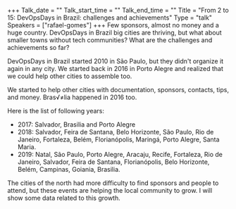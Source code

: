 +++
Talk_date = ""
Talk_start_time = ""
Talk_end_time = ""
Title = "From 2 to 15: DevOpsDays in Brazil: challenges and achievements"
Type = "talk"
Speakers = ["rafael-gomes"]
+++
Few sponsors, almost no money and a huge country. DevOpsDays in Brazil big cities are thriving, but what about smaller towns without tech communities? What are the challenges and achievements so far?

DevOpsDays in Brazil started 2010 in São Paulo, but they didn't organize it again in any city. We started back in 2016 in Porto Alegre and realized that we could help other cities to assemble too.

We started to help other cities with documentation, sponsors, contacts, tips, and money. Bras√≠lia happened in 2016 too. 

Here is the list of following years:

* 2017: Salvador, Brasilia and Porto Alegre
* 2018: Salvador, Feira de Santana, Belo Horizonte, São Paulo, Rio de Janeiro, Fortaleza, Belém, Florianópolis, Maringá, Porto Alegre, Santa Maria.
* 2019: Natal, São Paulo, Porto Alegre, Aracaju, Recife, Fortaleza, Rio de Janeiro, Salvador, Feira de Santana, Florianópolis, Belo Horizonte, Belém, Campinas, Goiania, Brasilia.

The cities of the north had more difficulty to find sponsors and people to attend, but these events are helping the local community to grow. I will show some data related to this growth.
